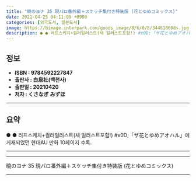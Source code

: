 ```yaml
---
title: "曉のヨナ 35 現パロ番外編＋スケッチ集付き特裝版 (花とゆめコミックス)"
date: 2021-04-25 04:11:09 +0900
categories: [외국도서, 일본도서]
image: https://bimage.interpark.com/goods_image/8/6/0/8/344618608s.jpg
description: ● ● 러프스케치+컬러일러스트(새 일러스트포함!) #x0D;「ザ花とゆめアオハル」에 게재되었던 현대AU 만화 10페이지 수록.
---
```


## **정보**

- **ISBN : 9784592227847**
- **출판사 : 白泉社(백천사)**
- **출판일 : 20210420**
- **저자 : くさなぎ みずほ**

------



## **요약**

●  ●  러프스케치+컬러일러스트(새 일러스트포함!) #x0D;「ザ花とゆめアオハル」에 게재되었던 현대AU 만화 10페이지 수록.

------



------


曉のヨナ 35 現パロ番外編＋スケッチ集付き特裝版 (花とゆめコミックス) 

------


